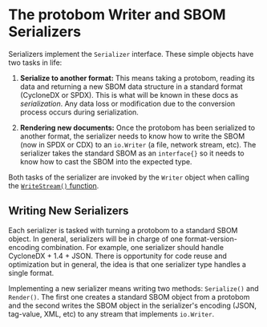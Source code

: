 # The protobom Writer and SBOM Serializers

Serializers implement the `Serializer` interface. These simple objects
have two tasks in life:

1. __Serialize to another format:__ This means taking a protobom, reading its
data and returning a new SBOM data structure in a standard format
(CycloneDX or SPDX). This is what will be known in these docs as
_serialization_. Any data loss or modification due to the conversion process
occurs during serialization. 

1. __Rendering new documents:__ Once the protobom has been serialized to another
format, the serializer needs to know how to write the SBOM (now in SPDX or CDX)
to an `io.Writer` (a file, network stream, etc). The serializer takes the standard 
SBOM as an `interface{}` so it needs to know how to cast the SBOM into the
expected type.

Both tasks of the serializer are invoked by the `Writer` object when calling
the [`WriteStream()` function](https://github.com/bom-squad/protobom/blob/ca25413addfc841c1c91ee667ee1296194c231b0/pkg/writer/writer.go#L30C18-L44).

## Writing New Serializers 

Each serializer is tasked with turning a protobom to a standard SBOM object. In
general, serializers will be in charge of one format-version-encoding combination.
For example, one serializer should handle CycloneDX + 1.4 + JSON. There is 
opportunity for code reuse and optimization but in general, the idea is that one
serializer type handles a single format.

Implementing a new serializer means writing two methods: `Serialize()` and
`Render()`. The first one creates a standard SBOM object from a protobom and the 
second writes the SBOM object in the serializer's encoding (JSON, tag-value, XML, 
etc) to any stream that implements `io.Writer`. 

